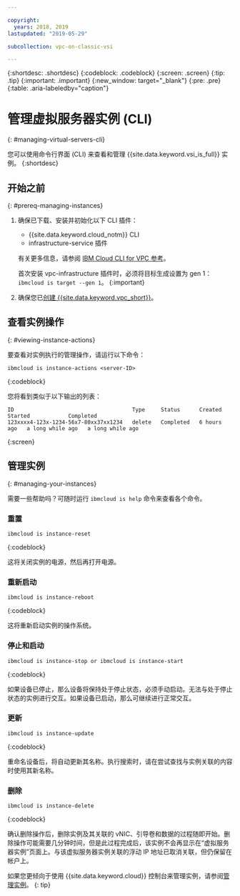 ```yaml
---

copyright:
  years: 2018, 2019
lastupdated: "2019-05-29"

subcollection: vpc-on-classic-vsi

---
```


{:shortdesc: .shortdesc}
{:codeblock: .codeblock}
{:screen: .screen}
{:tip: .tip}
{:important: .important}
{:new_window: target="_blank"}
{:pre: .pre}
{:table: .aria-labeledby="caption"}


# 管理虚拟服务器实例 (CLI)
{: #managing-virtual-servers-cli}

您可以使用命令行界面 (CLI) 来查看和管理 {{site.data.keyword.vsi_is_full}} 实例。
{:shortdesc}

## 开始之前
{: #prereq-managing-instances}

1. 确保已下载、安装并初始化以下 CLI 插件：
    * {{site.data.keyword.cloud_notm}} CLI
    * infrastructure-service 插件

   有关更多信息，请参阅 [IBM Cloud CLI for VPC 参考](/docs/vpc-infrastructure-cli-plugin?topic=vpc-infrastructure-cli-plugin-vpc-reference)。
   
   首次安装 vpc-infrastructure 插件时，必须将目标生成设置为 gen 1：`ibmcloud is target --gen 1`。
   {:important}
   
2. 确保您已[创建 {{site.data.keyword.vpc_short}}](/docs/vpc-on-classic?topic=vpc-on-classic-getting-started)。

## 查看实例操作
{: #viewing-instance-actions}

要查看对实例执行的管理操作，请运行以下命令：

```
ibmcloud is instance-actions <server-ID>
```
{:codeblock}

您将看到类似于以下输出的列表：

```
ID                                     Type     Status      Created       Started            Completed   
123xxxx4-123x-1234-56x7-80xx37xx1234   delete   Completed   6 hours ago   a long while ago   a long while ago         
```
{:screen}

## 管理实例
{: #managing-your-instances}

需要一些帮助吗？可随时运行 `ibmcloud is help` 命令来查看各个命令。

### 重置  

```
ibmcloud is instance-reset
```
{:codeblock}

这将关闭实例的电源，然后再打开电源。  

### 重新启动

```
ibmcloud is instance-reboot
```
{:codeblock}

这将重新启动实例的操作系统。  

### 停止和启动

```
ibmcloud is instance-stop or ibmcloud is instance-start
```
{:codeblock}

如果设备已停止，那么设备将保持处于停止状态，必须手动启动。无法与处于停止状态的实例进行交互。如果设备已启动，那么可继续进行正常交互。 

### 更新

```
ibmcloud is instance-update
```
{:codeblock}

重命名设备后，将自动更新其名称。执行搜索时，请在尝试查找与实例关联的内容时使用其新名称。 

### 删除

```
ibmcloud is instance-delete
```
{:codeblock}

确认删除操作后，删除实例及其关联的 vNIC、引导卷和数据的过程随即开始。删除操作可能需要几分钟时间，但是此过程完成后，该实例不会再显示在“虚拟服务器实例”页面上。与该虚拟服务器实例关联的浮动 IP 地址已取消关联，但仍保留在帐户上。

如果您更倾向于使用 {{site.data.keyword.cloud}} 控制台来管理实例，请参阅[管理实例](/docs/vpc-on-classic-vsi?topic=vpc-on-classic-vsi-managing-virtual-server-instances#managing-virtual-server-instances)。
{: tip}

